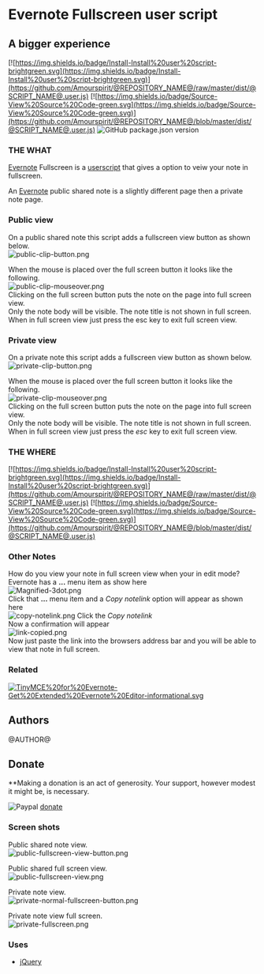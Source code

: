 # Evernote Fullscreen user script

## A bigger experience

[![https://img.shields.io/badge/Install-Install%20user%20script-brightgreen.svg](https://img.shields.io/badge/Install-Install%20user%20script-brightgreen.svg)](https://github.com/Amourspirit/@REPOSITORY_NAME@/raw/master/dist/@SCRIPT_NAME@.user.js) [![https://img.shields.io/badge/Source-View%20Source%20Code-green.svg](https://img.shields.io/badge/Source-View%20Source%20Code-green.svg)](https://github.com/Amourspirit/@REPOSITORY_NAME@/blob/master/dist/@SCRIPT_NAME@.user.js) ![GitHub package.json version](https://img.shields.io/github/package-json/v/Amourspirit/@REPOSITORY_NAME@.svg)

### THE WHAT

[Evernote](https://www.evernote.com) Fullscreen is a [userscript](https://en.wikipedia.org/wiki/Userscript) that gives a option to veiw your note in fullscreen.  

An [Evernote](https://www.evernote.com) public shared note is a slightly different page then a private note page.  

### Public view

On a public shared note this script adds a fullscreen view button as shown below.  
![public-clip-button.png](https://i.postimg.cc/nr8mwNWq/public-clip-button.png)  

When the mouse is placed over the full screen button it looks like the following.  
![public-clip-mouseover.png](https://i.postimg.cc/RZ780Bmb/public-clip-mouseover.png)  
Clicking on the full screen button puts the note on the page into full screen view.  
Only the note body will be visible. The note title is not shown in full screen.  
When in full screen view just press the esc key to exit full screen view.

### Private view

On a private note this script adds a fullscreen view button as shown below.  
![private-clip-button.png](https://i.postimg.cc/qqCtsQMg/private-clip-button.png)

When the mouse is placed over the full screen button it looks like the following.  
![private-clip-mouseover.png](https://i.postimg.cc/WpyxW8SS/private-clip-mouseover.png)  
Clicking on the full screen button puts the note on the page into full screen view.  
Only the note body will be visible. The note title is not shown in full screen.  
When in full screen view just press the *esc* key to exit full screen view.

### THE WHERE

[![https://img.shields.io/badge/Install-Install%20user%20script-brightgreen.svg](https://img.shields.io/badge/Install-Install%20user%20script-brightgreen.svg)](https://github.com/Amourspirit/@REPOSITORY_NAME@/raw/master/dist/@SCRIPT_NAME@.user.js) [![https://img.shields.io/badge/Source-View%20Source%20Code-green.svg](https://img.shields.io/badge/Source-View%20Source%20Code-green.svg)](https://github.com/Amourspirit/@REPOSITORY_NAME@/blob/master/dist/@SCRIPT_NAME@.user.js)

### Other Notes

How do you view your note in full screen view when your in edit mode?  
Evernote has a **...** menu item as show here  
![Magnified-3dot.png](https://i.postimg.cc/VvYG579Q/Magnified-3dot.png)  
Click that **...** menu item and a *Copy notelink* option will appear as shown here  
![copy-notelink.png](https://i.postimg.cc/fLQgQWJb/copy-notelink.png)
Click the *Copy notelink*  
Now a confirmation will appear  
![link-copied.png](https://i.postimg.cc/1t07mxqr/link-copied.png)  
Now just paste the link into the browsers address bar and you will be able to view that note in full screen.

### Related

[![TinyMCE%20for%20Evernote-Get%20Extended%20Evernote%20Editor-informational.svg](https://img.shields.io/badge/TinyMCE%20for%20Evernote-Get%20Extended%20Evernote%20Editor-informational.svg)](https://github.com/Amourspirit/TinyMce-for-Evernote)

## Authors

@AUTHOR@

## Donate

**Making a donation is an act of generosity. Your support, however modest it might be, is necessary.

![Paypal](http://amourspirit.github.io/TinyMce-for-Evernote/images/paypal.png) [donate](https://bit.ly/1QIN2Cs)

### Screen shots

Public shared note view.  
![public-fullscreen-view-button.png](https://i.postimg.cc/jjvFz4LH/public-fullscreen-view-button.png)  

Public shared full screen view.  
![public-fullscreen-view.png](https://i.postimg.cc/FKh6dBsF/public-fullscreen-view.png)  

Private note view.  
![private-normal-fullscreen-button.png](https://i.postimg.cc/fRnpZbG9/private-normal-fullscreen-button.png)

Private note view full screen.  
![private-fullscreen.png](https://i.postimg.cc/KvgwdTHb/private-fullscreen.png)

### Uses

* [jQuery](https://jquery.com/)  
